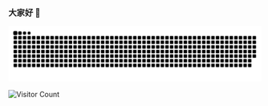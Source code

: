 ### 大家好 👋

<!--
**izhangguapi/izhangguapi** is a ✨ _special_ ✨ repository because its `README.md` (this file) appears on your GitHub profile.

Here are some ideas to get you started:

- 🔭 I’m currently working on ...
- 🌱 I’m currently learning ...
- 👯 I’m looking to collaborate on ...
- 🤔 I’m looking for help with ...
- 💬 Ask me about ...
- 📫 How to reach me: ...
- 😄 Pronouns: ...
- ⚡ Fun fact: ...
-->
<picture>
  <source media="(prefers-color-scheme: dark)" srcset="https://raw.githubusercontent.com/izhangguapi/Interesting-Contributions/output/github-contribution-grid-snake-dark.svg">
  <source media="(prefers-color-scheme: light)" srcset="https://raw.githubusercontent.com/izhangguapi/Interesting-Contributions/output/github-contribution-grid-snake.svg">
  <img alt="github contribution grid snake animation" src="https://raw.githubusercontent.com/izhangguapi/Interesting-Contributions/output/github-contribution-grid-snake.svg">
</picture>



![Visitor Count](https://profile-counter.glitch.me/izhangguapi/count.svg)
